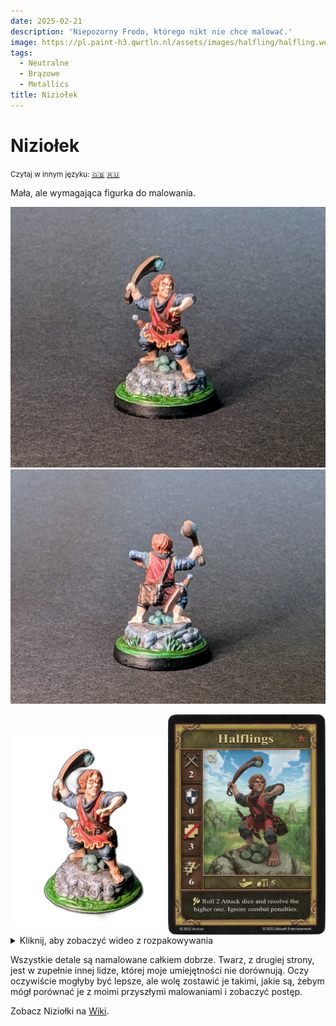 ```yaml
---
date: 2025-02-21
description: 'Niepozorny Frodo, którego nikt nie chce malować.'
image: https://pl.paint-h3.qwrtln.nl/assets/images/halfling/halfling.webp
tags:
  - Neutralne
  - Brązowe
  - Metallics
title: Niziołek
---
```

# Niziołek
<small>Czytaj w innym języku: [:gb:](https://paint-h3.qwrtln.nl/posts/2025/02/halfling/) [:ru:](https://ru.paint-h3.qwrtln.nl/posts/2025/02/полурослик/)</small>

Mała, ale wymagająca figurka do malowania.

![Halfling front](../assets/images/halfling/halfling-front.webp)  ![Halfling back](../assets/images/halfling/halfling-back.webp)

<!--more-->

<div style="display: flex; min-width: 100%; align-items: center">
  <div style="width: 50%; padding-top: 20px">
    <img src="/assets/images/halfling/halfling.webp" style="width: 100%; display: block" />
  </div>
  <div style="width: 50%">
    <img src="/assets/images/halfling/card.webp" style="width: 100%; display: block" />
  </div>
</div>

<details><summary>Kliknij, aby zobaczyć wideo z rozpakowywania</summary>
  <video width="1280" height="720" controls preload="none">
    <source src="/assets/videos/halfling.webm" type="video/webm">
  </video>
</details>


Wszystkie detale są namalowane całkiem dobrze. Twarz, z drugiej strony, jest w zupełnie innej lidze, której moje umiejętności nie dorównują. Oczy oczywiście mogłyby być lepsze, ale wolę zostawić je takimi, jakie są, żebym mógł porównać je z moimi przyszłymi malowaniami i zobaczyć postęp.

Zobacz Niziołki na [Wiki](https://homm3bg.wiki/pl/units/halflings).
